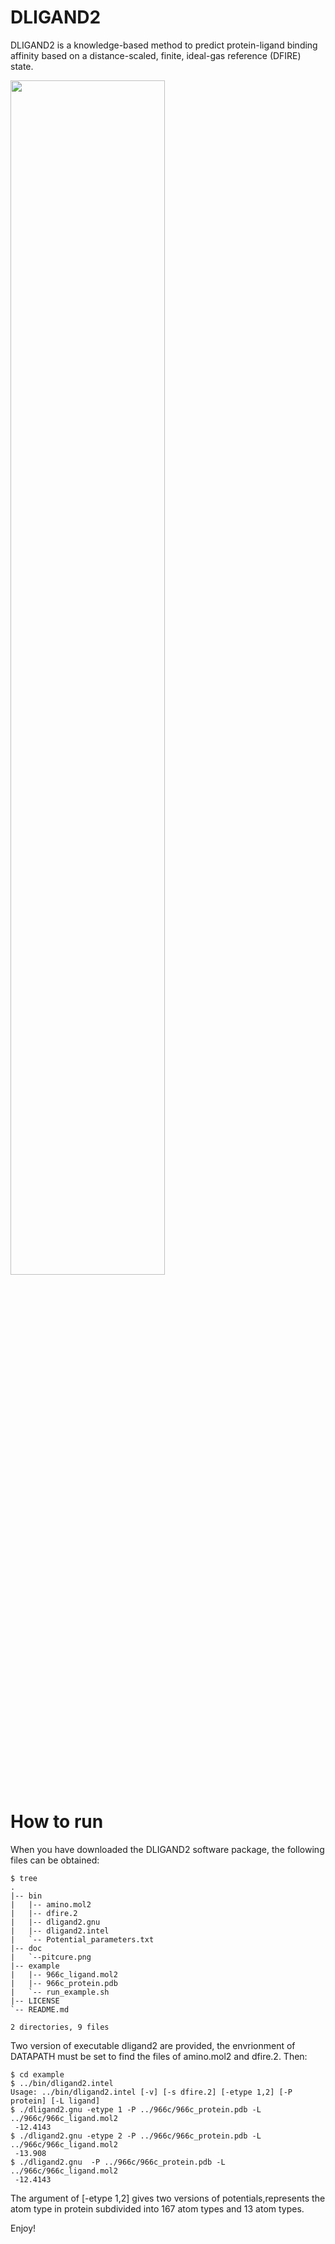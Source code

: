 # DLIGAND2
DLIGAND2 is a knowledge-based method to predict protein-ligand binding affinity based on a distance-scaled, finite, ideal-gas reference (DFIRE) state.

<img src="https://github.com/TH-CADD/DLIGAND2/blob/master/doc/picture.png" width="70%" div align=center />

# How to run 
When you have downloaded the DLIGAND2 software package, the following files can be obtained:
```
$ tree 
.
|-- bin
|   |-- amino.mol2
|   |-- dfire.2
|   |-- dligand2.gnu
|   |-- dligand2.intel
|   `-- Potential_parameters.txt
|-- doc
|   `--pitcure.png
|-- example
|   |-- 966c_ligand.mol2
|   |-- 966c_protein.pdb
|   `-- run_example.sh
|-- LICENSE
`-- README.md

2 directories, 9 files
```
Two version of executable dligand2 are provided, the envrionment of DATAPATH must be set to find the files of amino.mol2 and dfire.2. Then:
```
$ cd example
$ ../bin/dligand2.intel 
Usage: ../bin/dligand2.intel [-v] [-s dfire.2] [-etype 1,2] [-P protein] [-L ligand]
$ ./dligand2.gnu -etype 1 -P ../966c/966c_protein.pdb -L ../966c/966c_ligand.mol2
 -12.4143
$ ./dligand2.gnu -etype 2 -P ../966c/966c_protein.pdb -L ../966c/966c_ligand.mol2
 -13.908
$ ./dligand2.gnu  -P ../966c/966c_protein.pdb -L ../966c/966c_ligand.mol2
 -12.4143
```
The argument of [-etype 1,2] gives two versions of potentials,represents the atom type in protein subdivided into 167 atom types and 13 atom types.

Enjoy!
